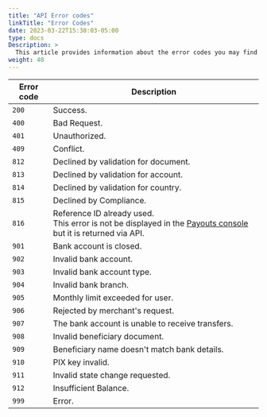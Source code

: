 ```yaml
---
title: "API Error codes"
linkTitle: "Error Codes"
date: 2023-03-22T15:30:03-05:00
type: docs
Description: >
  This article provides information about the error codes you may find when using the Payouts integration.
weight: 40
---
```


| Error code | Description |
|---|---|
| `200` | Success. |
| `400` | Bad Request. |
| `401` | Unauthorized. |
| `409` | Conflict. |
| `812` | Declined by validation for document. |
| `813` | Declined by validation for account. |
| `814` | Declined by validation for country. |
| `815` | Declined by Compliance. |
| `816` | Reference ID already used.<br>This error is not be displayed in the [Payouts console](../payouts-merchant-console.html) but it is returned via API. |
| `901` | Bank account is closed. |
| `902` | Invalid bank account. |
| `903` | Invalid bank account type. |
| `904` | Invalid bank branch. |
| `905` | Monthly limit exceeded for user. |
| `906` | Rejected by merchant's request. |
| `907` | The bank account is unable to receive transfers. |
| `908` | Invalid beneficiary document. |
| `909` | Beneficiary name doesn't match bank details. |
| `910` | PIX key invalid. |
| `911` | Invalid state change requested. |
| `912` | Insufficient Balance. |
| `999` | Error. |